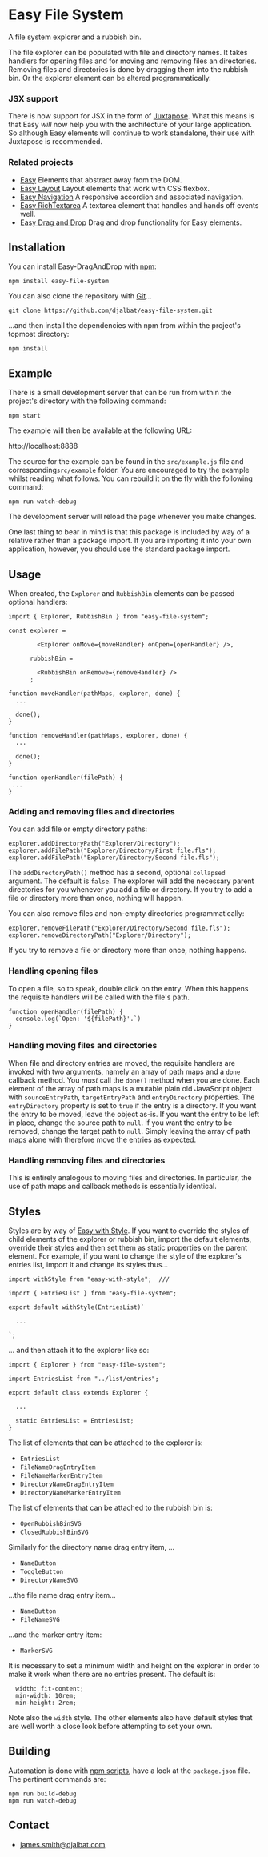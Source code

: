 # Easy File System

A file system explorer and a rubbish bin.

The file explorer can be populated with file and directory names. It takes handlers for opening files and for moving and removing files an directories. Removing files and directories is done by dragging them into the rubbish bin. Or the explorer element can be altered programmatically.

### JSX support

There is now support for JSX in the form of [Juxtapose](https://github.com/djalbat/Juxtapose). What this means is that Easy *will* now help you with the architecture of your large application. So although Easy elements will continue to work standalone, their use with Juxtapose is recommended.

### Related projects

- [Easy](https://github.com/djalbat/easy) Elements that abstract away from the DOM.
- [Easy Layout](https://github.com/djalbat/easy-layout) Layout elements that work with CSS flexbox.
- [Easy Navigation](https://github.com/djalbat/easy-navigation) A responsive accordion and associated navigation.
- [Easy RichTextarea](https://github.com/djalbat/easy-richtextarea) A textarea element that handles and hands off events well.
- [Easy Drag and Drop](https://github.com/djalbat/easy-drag-and-drop) Drag and drop functionality for Easy elements.

## Installation

You can install Easy-DragAndDrop with [npm](https://www.npmjs.com/):

    npm install easy-file-system

You can also clone the repository with [Git](https://git-scm.com/)...

    git clone https://github.com/djalbat/easy-file-system.git

...and then install the dependencies with npm from within the project's topmost directory:

    npm install

## Example

There is a small development server that can be run from within the project's directory with the following command:

    npm start

The example will then be available at the following URL:

http://localhost:8888

The source for the example can be found in the `src/example.js` file and corresponding`src/example` folder. You are encouraged to try the example whilst reading what follows. You can rebuild it on the fly with the following command:

    npm run watch-debug

The development server will reload the page whenever you make changes.

One last thing to bear in mind is that this package is included by way of a relative rather than a package import. If you are importing it into your own application, however, you should use the standard package import.

## Usage

When created, the `Explorer` and `RubbishBin` elements can be passed optional handlers:

```
import { Explorer, RubbishBin } from "easy-file-system";

const explorer =

        <Explorer onMove={moveHandler} onOpen={openHandler} />,

      rubbishBin =

        <RubbishBin onRemove={removeHandler} />
      ;

function moveHandler(pathMaps, explorer, done) {
  ...
  
  done();
}

function removeHandler(pathMaps, explorer, done) {
  ...
  
  done();
}

function openHandler(filePath) {
 ...
}
```

### Adding and removing files and directories

You can add file or empty directory paths:

```
explorer.addDirectoryPath("Explorer/Directory");
explorer.addFilePath("Explorer/Directory/First file.fls");
explorer.addFilePath("Explorer/Directory/Second file.fls");
```

The `addDirectoryPath()` method has a second, optional `collapsed` argument. The default is `false`. The explorer will add the necessary parent directories for you whenever you add a file or directory. If you try to add a file or directory more than once, nothing will happen.

You can also remove files and non-empty directories programmatically:

```
explorer.removeFilePath("Explorer/Directory/Second file.fls");
explorer.removeDirectoryPath("Explorer/Directory");
```

If you try to remove a file or directory more than once, nothing happens.

### Handling opening files

To open a file, so to speak, double click on the entry. When this happens the requisite handlers will be called with the file's path.

```
function openHandler(filePath) {
  console.log(`Open: '${filePath}'.`)
}
```

### Handling moving files and directories

When file and directory entries are moved, the requisite handlers are invoked with two arguments, namely an array of path maps and a `done` callback method. You *must* call the `done()` method when you are done. Each element of the array of path maps is a mutable plain old JavaScript object with `sourceEntryPath`, `targetEntryPath` and `entryDirectory` properties. The `entryDirectory` property is set to `true` if the entry is a directory. If you want the entry to be moved, leave the object as-is. If you want the entry to be left in place, change the source path to `null`. If you want the entry to be removed, change the target path to `null`. Simply leaving the array of path maps alone with therefore move the entries as expected.

### Handling removing files and directories
  
This is entirely analogous to moving files and directories. In particular, the use of path maps and callback methods is essentially identical. 

## Styles

Styles are by way of [Easy with Style](https://github.com/djalbat/easy-with-style). If you want to override the styles of child elements of the explorer or rubbish bin, import the default elements, override their styles and then set them as static properties on the parent element. For example, if you want to change the style of the explorer's entries list, import it and change its styles thus...

```
import withStyle from "easy-with-style";  ///

import { EntriesList } from "easy-file-system";

export default withStyle(EntriesList)`

  ...
  
`;
```
... and then attach it to the explorer like so:

```
import { Explorer } from "easy-file-system";

import EntriesList from "../list/entries";

export default class extends Explorer {

  ...
  
  static EntriesList = EntriesList;
}
```

The list of elements that can be attached to the explorer is:

 * `EntriesList`
 * `FileNameDragEntryItem`
 * `FileNameMarkerEntryItem`
 * `DirectoryNameDragEntryItem`
 * `DirectoryNameMarkerEntryItem`

The list of elements that can be attached to the rubbish bin is:

 * `OpenRubbishBinSVG`
 * `ClosedRubbishBinSVG`

Similarly for the directory name drag entry item, ...

 * `NameButton`
 * `ToggleButton`
 * `DirectoryNameSVG`

...the file name drag entry item...

* `NameButton`
* `FileNameSVG`

...and the marker entry item:

* `MarkerSVG`

It is necessary to set a minimum width and height on the explorer in order to make it work when there are no entries present. The default is:

```
  width: fit-content;
  min-width: 10rem;
  min-height: 2rem;
```

Note also the `width` style. The other elements also have default styles that are well worth a close look before attempting to set your own.

## Building

Automation is done with [npm scripts](https://docs.npmjs.com/misc/scripts), have a look at the `package.json` file. The pertinent commands are:

    npm run build-debug
    npm run watch-debug

## Contact

* james.smith@djalbat.com
